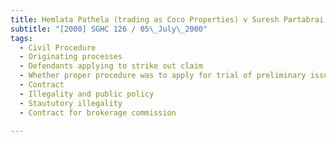 ```yaml
---
title: Hemlata Pathela (trading as Coco Properties) v Suresh Partabrai and Another 
subtitle: "[2000] SGHC 126 / 05\_July\_2000"
tags:
  - Civil Procedure
  - Originating processes
  - Defendants applying to strike out claim
  - Whether proper procedure was to apply for trial of preliminary issue
  - Contract
  - Illegality and public policy
  - Staututory illegality
  - Contract for brokerage commission

---
```


